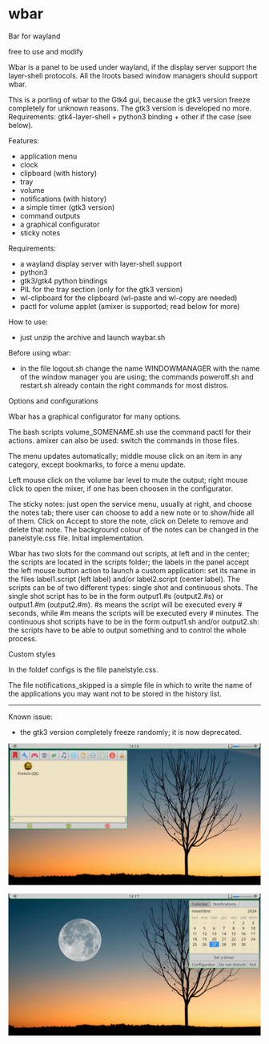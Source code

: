 # wbar
Bar for wayland

free to use and modify

Wbar is a panel to be used under wayland, if the display server support 
the layer-shell protocols. All the lroots based window managers should 
support wbar.

This is a porting of wbar to the Gtk4 gui, because the gtk3 version freeze completely for unknown reasons. The gtk3 version is developed no more. Requirements: gtk4-layer-shell + python3 binding + other if the case (see below).

Features:
- application menu
- clock
- clipboard (with history)
- tray
- volume
- notifications (with history)
- a simple timer (gtk3 version)
- command outputs
- a graphical configurator
- sticky notes

Requirements:
- a wayland display server with layer-shell support
- python3
- gtk3/gtk4 python bindings
- PIL for the tray section (only for the gtk3 version)
- wl-clipboard for the clipboard (wl-paste and wl-copy are needed)
- pactl for volume applet (amixer is supported; read below for more)

How to use:
- just unzip the archive and launch waybar.sh

Before using wbar:
- in the file logout.sh change the name WINDOWMANAGER with the name of the 
window manager you are using; the commands poweroff.sh and restart.sh already 
contain the right commands for most distros.

Options and configurations

Wbar has a graphical configurator for many options.

The bash scripts volume_SOMENAME.sh use the command pactl for their 
actions. amixer can also be used: switch the commands in those files.

The menu updates automatically; middle mouse click on an item in any 
category, except bookmarks, to force a menu update.

Left mouse click on the volume bar level to mute the output;
right mouse click to open the mixer, if one has been choosen in the 
configurator.

The sticky notes: just open the service menu, usually at right, and choose
the notes tab; there user can choose to add a new note or to show/hide 
all of them. Click on Accept to store the note, click on Delete to 
remove and delete that note. The background colour of the notes can be changed 
in the panelstyle.css file. Initial implementation.

Wbar has two slots for the command out scripts, at left and in the center;
the scripts are located in the scripts folder; the labels in the panel accept the left 
mouse button action to launch a custom application: set its name in the 
files label1.script (left label) and/or label2.script (center label).
The scripts can be of two different types: single shot and continuous shots.
The single shot script has to be in the form output1.#s (output2.#s) or 
output1.#m (output2.#m). #s means the script will be executed every # seconds,
while #m means the scripts will be executed every # minutes.
The continuous shot scripts have to be in the form output1.sh and/or output2.sh:
the scripts have to be able to output something and to control the whole process.

Custom styles

In the foldef configs is the file panelstyle.css.

The file notifications_skipped is a simple file in which to write the 
name of the applications you may want not to be stored in the history list.

------------------------------

Known issue:
- the gtk3 version completely freeze randomly; it is now deprecated.

![My image](https://github.com/frank038/wbar/blob/main/wbar_01.jpg)

![My image](https://github.com/frank038/wbar/blob/main/wbar_02.jpg)

